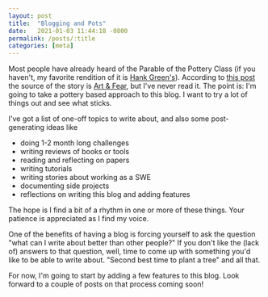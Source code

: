 ```yaml
---
layout: post
title:  "Blogging and Pots"
date:   2021-01-03 11:44:18 -0800
permalink: /posts/:title
categories: [meta]
---
```

Most people have already heard of the Parable of the Pottery Class (if you haven't, my favorite rendition of it is [Hank Green's](https://www.youtube.com/watch?v=7dxcO26i9uw)).
According to [this post](https://aliabdaal.com/pottery/) the source of the story is [Art & Fear](https://www.goodreads.com/book/show/187633.Art_and_Fear), but I've never read it.
The point is: I'm going to take a pottery based approach to this blog. I want to try a lot of things out and see what sticks.

I've got a list of one-off topics to write about, and also some post-generating ideas like

* doing 1-2 month long challenges
* writing reviews of books or tools
* reading and reflecting on papers
* writing tutorials
* writing stories about working as a SWE
* documenting side projects
* reflections on writing this blog and adding features

The hope is I find a bit of a rhythm in one or more of these things. Your patience is appreciated as I find my voice.

One of the benefits of having a blog is forcing yourself to ask the question "what can I write about better than other people?" If you don't like the (lack of) answers to that question, well, time to come up with something you'd like to be able to write about.
"Second best time to plant a tree" and all that.

For now, I'm going to start by adding a few features to this blog. Look forward to a couple of posts on that process coming soon!
